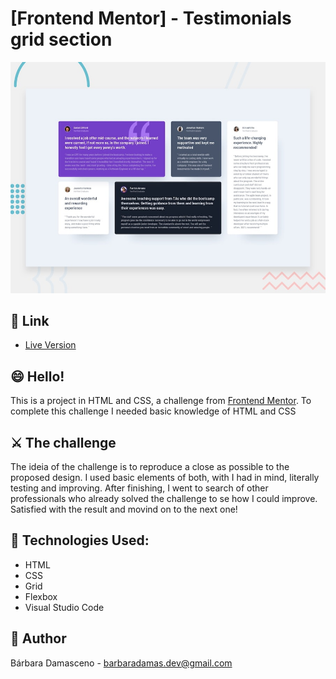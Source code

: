 # [Frontend Mentor] - Testimonials grid section

![Design preview for the Testimonials grid section coding challenge](./design/desktop-preview.jpg)

## 🔗 Link

- [Live Version](https://barbaradamasdev.github.io/testilmonials-grid-section)

## 😄 Hello!

This is a project in HTML and CSS, a challenge from [Frontend Mentor](https://www.frontendmentor.io).
To complete this challenge I needed basic knowledge of HTML and CSS

## ⚔️ The challenge

The ideia of the challenge is to reproduce a close as possible to the proposed design. I used basic elements of both, with I had in mind, literally testing and improving. After finishing, I went to search of other professionals who already solved the challenge to se how I could improve. Satisfied with the result and movind on to the next one!

## 💾 Technologies Used:

- HTML
- CSS
- Grid
- Flexbox
- Visual Studio Code

## 🐼 Author

Bárbara Damasceno - barbaradamas.dev@gmail.com
